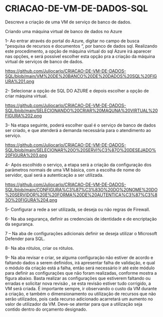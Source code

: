 # CRIACAO-DE-VM-DE-DADOS-SQL
Descreve a criação de uma VM de serviço de banco de dados.

Criando uma máquina virtual de banco de dados no Azure

1- Ao entrar através do portal do Azure, digitar no campo de busca “pesquisa de recursos e documentos “, por banco de dados sql. 
Realizando este procedimento, a opção de máquina virtual do sql Azure irá aparecer nas opções, 
e será possível escolher esta opção pra a criação da máquina virtual de serviços de banco de dados.

https://github.com/Juliocarlo/CRIACAO-DE-VM-DE-DADOS-SQL/blob/main/VM%20DE%20BANCO%20DE%20DADOS%20SQL%20FIGURA%201.png

2- Selecionar a opção de SQL DO AZURE e depois escolher a opção de criar máquina virtual.

https://github.com/Juliocarlo/CRIACAO-DE-VM-DE-DADOS-SQL/blob/main/SELECIONANDO%20CRIAR%20MAQUNA%20VIRTUAL%20FIGURA%202.png

3- Na etapa seguinte, poderá escolher qual é o serviço de banco de dados ser criado, e que atenderá a demanda necessária para o atendimento ao serviço.

https://github.com/Juliocarlo/CRIACAO-DE-VM-DE-DADOS-SQL/blob/main/SELECIONAR%20O%20SERVI%C3%87O%20DESEJADO%20FIGURA%203.png

4- Após escolhido o serviço, a etapa será a criação da configuração dos parâmetros normais de uma VM básica, 
com a escolha de nome do servidor, qual será a autenticação a ser utilizada.

https://github.com/Juliocarlo/CRIACAO-DE-VM-DE-DADOS-SQL/blob/main/CONFIGURA%C3%87%C3%83O%20DO%20NOME%20DO%20SERVIDOR%20E%20FORMA%20DE%20AUTENTICA%C3%87%C3%83O%20FIGURA%204.png

5- Configurar a rede a ser utilizada, se deseja ou não regras de Firewall.


6- Na aba segurança, definir as credenciais de identidade e de encriptação  da segurança.


7 – Na aba de configurações adicionais definir se deseja utilizar o Microsoft Defender para SQL.


8- Na aba rótulos, criar os rótulos.


9- Na aba revisar e criar, se alguma configuração não estiver de acordo e faltando dados a serem definidos, irá apresentar falha de validação, 
e qual o módulo da criação está a falha, então será necessário ir até este módulo para definir as configurações que não foram realizadas, conforme mostra a figura abaixo.
Basta realizar as configurações que estiverem faltando ou erradas e solicitar nova revisão , se esta revisão estiver tudo corrigido, a VM será criada. 
É importante sempre, ir observando o custo da VM durante a criação, e também o dimensionamento ou utilização de recursos que não serão utilizados, 
pois cada recurso adicionado acarretará um aumento no valor de utilizador da VM. Deve-se atentar para que a utilização seja contido dentro do orçamento designado.



